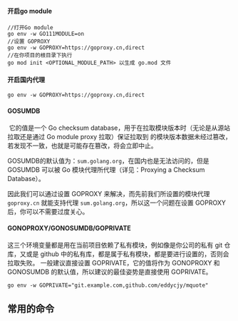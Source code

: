 #### 开启go module

```shell
//打开Go module
go env -w GO111MODULE=on
//设置 GOPROXY
go env -w GOPROXY=https://goproxy.cn,direct
//在你项目的根目录下执行 
go mod init <OPTIONAL_MODULE_PATH> 以生成 go.mod 文件
```



#### 开启国内代理

```
go env -w GOPROXY=https://goproxy.cn,direct
```

#### GOSUMDB

​		它的值是一个 Go checksum database，用于在拉取模块版本时（无论是从源站拉取还是通过 Go module proxy 拉取）保证拉取到  的模块版本数据未经过篡改，若发现不一致，也就是可能存在篡改，将会立即中止。

GOSUMDB的默认值为：`sum.golang.org`，在国内也是无法访问的，但是 GOSUMDB 可以被 Go 模块代理所代理（详见：Proxying a Checksum Database）。

因此我们可以通过设置 GOPROXY 来解决，而先前我们所设置的模块代理 `goproxy.cn` 就能支持代理 `sum.golang.org`，所以这一个问题在设置 GOPROXY 后，你可以不需要过度关心。

#### GONOPROXY/GONOSUMDB/GOPRIVATE

这三个环境变量都是用在当前项目依赖了私有模块，例如像是你公司的私有 git 仓库，又或是 github 中的私有库，都是属于私有模块，都是要进行设置的，否则会拉取失败。
一般建议直接设置 GOPRIVATE，它的值将作为 GONOPROXY 和 GONOSUMDB 的默认值，所以建议的最佳姿势是直接使用 GOPRIVATE。

```
go env -w GOPRIVATE="git.example.com,github.com/eddycjy/mquote"
```



## 常用的命令
